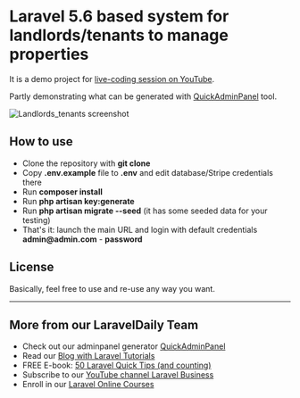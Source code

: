 # Laravel 5.6 based system for landlords/tenants to manage properties

It is a demo project for [live-coding session on YouTube](https://www.youtube.com/watch?v=64kS5mrZUwU&list=PLdXLsjL7A9k2-8Gg4oEmFhxPEXleduoSF).

Partly demonstrating what can be generated with [QuickAdminPanel](https://quickadminpanel.com) tool.

![Landlords_tenants screenshot](https://laraveldaily.com/wp-content/uploads/2018/11/landlords-tenants.png)

## How to use

- Clone the repository with __git clone__
- Copy __.env.example__ file to __.env__ and edit database/Stripe credentials there
- Run __composer install__
- Run __php artisan key:generate__
- Run __php artisan migrate --seed__ (it has some seeded data for your testing)
- That's it: launch the main URL and login with default credentials __admin@admin.com__ - __password__

## License

Basically, feel free to use and re-use any way you want.

---

## More from our LaravelDaily Team

- Check out our adminpanel generator [QuickAdminPanel](https://quickadminpanel.com) 
- Read our [Blog with Laravel Tutorials](https://laraveldaily.com)
- FREE E-book: [50 Laravel Quick Tips (and counting)](https://laraveldaily.com/free-e-book-40-laravel-quick-tips-and-counting/)
- Subscribe to our [YouTube channel Laravel Business](https://www.youtube.com/channel/UCTuplgOBi6tJIlesIboymGA)
- Enroll in our [Laravel Online Courses](https://laraveldaily.teachable.com/)
